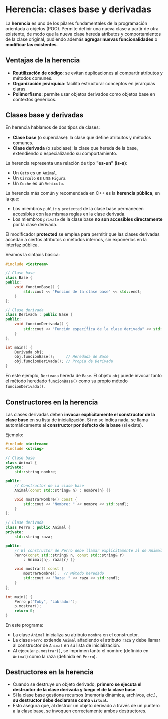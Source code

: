# Herencia: clases base y derivadas

La **herencia** es uno de los pilares fundamentales de la programación orientada a objetos (POO). Permite definir una nueva clase a partir de otra existente, de modo que la nueva clase hereda atributos y comportamientos de la clase original, pudiendo además **agregar nuevas funcionalidades** o **modificar las existentes**.

## Ventajas de la herencia

* **Reutilización de código**: se evitan duplicaciones al compartir atributos y métodos comunes.
* **Organización jerárquica**: facilita estructurar conceptos en jerarquías claras.
* **Polimorfismo**: permite usar objetos derivados como objetos base en contextos genéricos.

## Clases base y derivadas

En herencia hablamos de dos tipos de clases:

* **Clase base** (o superclase): la clase que define atributos y métodos comunes.
* **Clase derivada** (o subclase): la clase que hereda de la base, extendiendo o especializando su comportamiento.

La herencia representa una relación de tipo **"es-un" (is-a)**:

* Un `Gato` es un `Animal`.
* Un `Círculo` es una `Figura`.
* Un `Coche` es un `Vehículo`.

La herencia más común y recomendada en C++ es la **herencia pública**, en la que:

* Los miembros `public` y `protected` de la clase base permanecen accesibles con las mismas reglas en la clase derivada.
* Los miembros `private` de la clase base **no son accesibles directamente** por la clase derivada.

El modificador **protected** se emplea para permitir que las clases derivadas accedan a ciertos atributos o métodos internos, sin exponerlos en la interfaz pública.

Veamos la sintaxis básica:

```cpp
#include <iostream>

// Clase base
class Base {
public:
    void funcionBase() {
        std::cout << "Función de la clase base" << std::endl;
    }
};

// Clase derivada
class Derivada : public Base {
public:
    void funcionDerivada() {
        std::cout << "Función específica de la clase derivada" << std::endl;
    }
};

int main() {
    Derivada obj;
    obj.funcionBase();     // Heredada de Base
    obj.funcionDerivada(); // Propia de Derivada
}
```

En este ejemplo, `Derivada` hereda de `Base`.
El objeto `obj` puede invocar tanto el método heredado `funcionBase()` como su propio método `funcionDerivada()`.

## Constructores en la herencia

Las clases derivadas deben **invocar explícitamente el constructor de la clase base** en su lista de inicialización.
Si no se indica nada, se llama automáticamente al **constructor por defecto de la base** (si existe).

Ejemplo:

```cpp
#include <iostream>
#include <string>

// Clase base
class Animal {
private:
    std::string nombre;

public:
    // Constructor de la clase base
    Animal(const std::string& n) : nombre{n} {}

    void mostrarNombre() const {
        std::cout << "Nombre: " << nombre << std::endl;
    }
};

// Clase derivada
class Perro : public Animal {
private:
    std::string raza;

public:
    // El constructor de Perro debe llamar explícitamente al de Animal
    Perro(const std::string& n, const std::string& r)
        : Animal{n}, raza{r} {}

    void mostrar() const {
        mostrarNombre();  // Método heredado
        std::cout << "Raza: " << raza << std::endl;
    }
};

int main() {
    Perro p("Toby", "Labrador");
    p.mostrar();
    return 0;
}
```

En este programa:

* La clase `Animal` inicializa su atributo `nombre` en el constructor.
* La clase `Perro` extiende `Animal` añadiendo el atributo `raza` y debe llamar al constructor de `Animal` en su lista de inicialización.
* Al ejecutar `p.mostrar()`, se imprimen tanto el nombre (definido en `Animal`) como la raza (definida en `Perro`).

## Destructores en la herencia

* Cuando se destruye un objeto derivado, **primero se ejecuta el destructor de la clase derivada y luego el de la clase base**.
* Si la clase base gestiona recursos (memoria dinámica, archivos, etc.), **su destructor debe declararse como `virtual`**.
* Esto asegura que, al destruir un objeto derivado a través de un puntero a la clase base, se invoquen correctamente ambos destructores.

